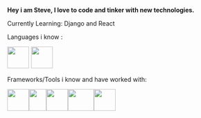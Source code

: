 **Hey i am Steve, I love to code and tinker with new technologies.**

Currently Learning: Django and React

Languages i know :

<img src="https://upload.wikimedia.org/wikipedia/commons/c/c3/Python-logo-notext.svg" width="50" height="50" style= margin-right:1px> <img src="https://upload.wikimedia.org/wikipedia/commons/9/99/Unofficial_JavaScript_logo_2.svg" width="50" height="50">

Frameworks/Tools i know and have worked with:

<img src="https://upload.wikimedia.org/wikipedia/commons/thumb/6/61/HTML5_logo_and_wordmark.svg/240px-HTML5_logo_and_wordmark.svg.png" width="50" height="50"><img src="https://upload.wikimedia.org/wikipedia/commons/thumb/d/d5/CSS3_logo_and_wordmark.svg/1200px-CSS3_logo_and_wordmark.svg.png" width="40" height="50"><img src="https://store-speedtree-com.exactdn.com/site-assets/uploads/Unity-Logo-White.png?strip=all&lossy=1&quality=73&ssl=1" width="50" height="50"><img src="https://scikit-learn.org/stable/_static/scikit-learn-logo-small.png" width="60" height="50"><img src="https://cdn-images-1.medium.com/max/1200/1*iDQvKoz7gGHc6YXqvqWWZQ.png" width="50" height="50">



